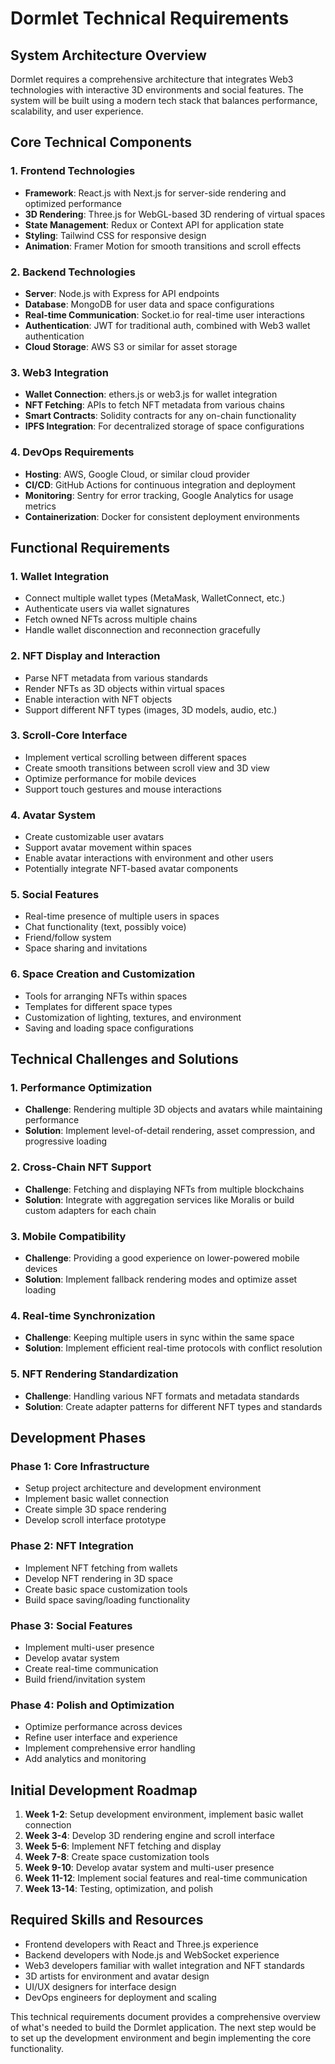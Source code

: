 # Dormlet Technical Requirements

## System Architecture Overview

Dormlet requires a comprehensive architecture that integrates Web3 technologies with interactive 3D environments and social features. The system will be built using a modern tech stack that balances performance, scalability, and user experience.

## Core Technical Components

### 1. Frontend Technologies
- **Framework**: React.js with Next.js for server-side rendering and optimized performance
- **3D Rendering**: Three.js for WebGL-based 3D rendering of virtual spaces
- **State Management**: Redux or Context API for application state
- **Styling**: Tailwind CSS for responsive design
- **Animation**: Framer Motion for smooth transitions and scroll effects

### 2. Backend Technologies
- **Server**: Node.js with Express for API endpoints
- **Database**: MongoDB for user data and space configurations
- **Real-time Communication**: Socket.io for real-time user interactions
- **Authentication**: JWT for traditional auth, combined with Web3 wallet authentication
- **Cloud Storage**: AWS S3 or similar for asset storage

### 3. Web3 Integration
- **Wallet Connection**: ethers.js or web3.js for wallet integration
- **NFT Fetching**: APIs to fetch NFT metadata from various chains
- **Smart Contracts**: Solidity contracts for any on-chain functionality
- **IPFS Integration**: For decentralized storage of space configurations

### 4. DevOps Requirements
- **Hosting**: AWS, Google Cloud, or similar cloud provider
- **CI/CD**: GitHub Actions for continuous integration and deployment
- **Monitoring**: Sentry for error tracking, Google Analytics for usage metrics
- **Containerization**: Docker for consistent deployment environments

## Functional Requirements

### 1. Wallet Integration
- Connect multiple wallet types (MetaMask, WalletConnect, etc.)
- Authenticate users via wallet signatures
- Fetch owned NFTs across multiple chains
- Handle wallet disconnection and reconnection gracefully

### 2. NFT Display and Interaction
- Parse NFT metadata from various standards
- Render NFTs as 3D objects within virtual spaces
- Enable interaction with NFT objects
- Support different NFT types (images, 3D models, audio, etc.)

### 3. Scroll-Core Interface
- Implement vertical scrolling between different spaces
- Create smooth transitions between scroll view and 3D view
- Optimize performance for mobile devices
- Support touch gestures and mouse interactions

### 4. Avatar System
- Create customizable user avatars
- Support avatar movement within spaces
- Enable avatar interactions with environment and other users
- Potentially integrate NFT-based avatar components

### 5. Social Features
- Real-time presence of multiple users in spaces
- Chat functionality (text, possibly voice)
- Friend/follow system
- Space sharing and invitations

### 6. Space Creation and Customization
- Tools for arranging NFTs within spaces
- Templates for different space types
- Customization of lighting, textures, and environment
- Saving and loading space configurations

## Technical Challenges and Solutions

### 1. Performance Optimization
- **Challenge**: Rendering multiple 3D objects and avatars while maintaining performance
- **Solution**: Implement level-of-detail rendering, asset compression, and progressive loading

### 2. Cross-Chain NFT Support
- **Challenge**: Fetching and displaying NFTs from multiple blockchains
- **Solution**: Integrate with aggregation services like Moralis or build custom adapters for each chain

### 3. Mobile Compatibility
- **Challenge**: Providing a good experience on lower-powered mobile devices
- **Solution**: Implement fallback rendering modes and optimize asset loading

### 4. Real-time Synchronization
- **Challenge**: Keeping multiple users in sync within the same space
- **Solution**: Implement efficient real-time protocols with conflict resolution

### 5. NFT Rendering Standardization
- **Challenge**: Handling various NFT formats and metadata standards
- **Solution**: Create adapter patterns for different NFT types and standards

## Development Phases

### Phase 1: Core Infrastructure
- Setup project architecture and development environment
- Implement basic wallet connection
- Create simple 3D space rendering
- Develop scroll interface prototype

### Phase 2: NFT Integration
- Implement NFT fetching from wallets
- Develop NFT rendering in 3D space
- Create basic space customization tools
- Build space saving/loading functionality

### Phase 3: Social Features
- Implement multi-user presence
- Develop avatar system
- Create real-time communication
- Build friend/invitation system

### Phase 4: Polish and Optimization
- Optimize performance across devices
- Refine user interface and experience
- Implement comprehensive error handling
- Add analytics and monitoring

## Initial Development Roadmap

1. **Week 1-2**: Setup development environment, implement basic wallet connection
2. **Week 3-4**: Develop 3D rendering engine and scroll interface
3. **Week 5-6**: Implement NFT fetching and display
4. **Week 7-8**: Create space customization tools
5. **Week 9-10**: Develop avatar system and multi-user presence
6. **Week 11-12**: Implement social features and real-time communication
7. **Week 13-14**: Testing, optimization, and polish

## Required Skills and Resources

- Frontend developers with React and Three.js experience
- Backend developers with Node.js and WebSocket experience
- Web3 developers familiar with wallet integration and NFT standards
- 3D artists for environment and avatar design
- UI/UX designers for interface design
- DevOps engineers for deployment and scaling

This technical requirements document provides a comprehensive overview of what's needed to build the Dormlet application. The next step would be to set up the development environment and begin implementing the core functionality.
